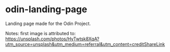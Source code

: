 # odin-landing-page

Landing page made for the Odin Project. 


Notes:
first image is attributed to: https://unsplash.com/photos/HyTwtsk8XqA?utm_source=unsplash&utm_medium=referral&utm_content=creditShareLink
